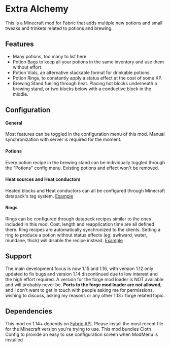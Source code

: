 # Extra Alchemy
This is a Minecraft mod for Fabric that adds multiple new potions and small tweaks and trinkets related to potions and brewing.

## Features
- Many potions, too many to list here
- Potion Bags to keep all your potions in the same inventory and use them without effort.
- Potion Vials, an alternative stackable format for drinkable potions.
- Potion Rings, to constantly apply a status effect at the cost of some XP.
- Brewing Stand fueling through heat. Placing hot blocks underneath a brewing stand, or two blocks below with a conductive block in the middle.

## Configuration
#### General
Most features can be toggled in the configuration menu of this mod. Manual synchronization with server is required for the moment.

#### Potions
Every potion recipe in the brewing stand can be individually toggled through the "Potions" config menu. Existing potions and effect won't be removed.

#### Heat sources and Heat conductors
Heated blocks and Heat conductors can all be configured through Minecraft datapack's tag system. [Example](https://github.com/zabi94/ExtraAlchemy/tree/1.16-fabric/src/main/resources/data/extraalchemy/tags/blocks)

#### Rings
Rings can be configured through datapack recipes similar to the ones included in this mod. Cost, length and reapplication time are all defined there. Ring recipes are automatically synchronized to the clients. Setting a ring to produce a potion without status effects (eg: awkward, water, mundane, thick) will disable the recipe instead. [Example](https://github.com/zabi94/ExtraAlchemy/tree/1.16-fabric/src/main/resources/data/extraalchemy/recipes/ring_recipes)

## Support
The main development focus is now 1.15 and 1.16, with version 1.12 only updated to fix bugs and version 1.14 discontinued due to low interest and the high effort required.
A version for the forge mod loader is NOT available and will probably never be. **Ports to the forge mod loader are not allowed**, and I don't want to get in touch with people asking me for permissions, wishing to discuss, asking my reasons or any other 1.13+ forge related topic.

## Dependencies
This mod on 1.14+ depends on [Fabric API](https://www.curseforge.com/minecraft/mc-mods/fabric-api). Please install the most recent file for the Minecraft version you're trying to use.
This mod bundles Cloth Config to provide an easy to use configuration screen when ModMenu is installed
